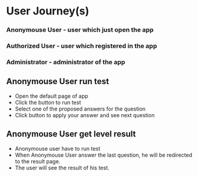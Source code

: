 # User Journey(s)
### Anonymouse User - user which just open the app
### Authorized User - user which registered in the app
### Administrator - administrator of the app

## Anonymouse User run test
* Open the default page of app 
* Click the button to run test
* Select one of the proposed answers for the question 
* Click button to apply your answer and see next question

## Anonymouse User get level result
* Anonymouse user have to run test
* When Anonymouse User answer the last question, he will be redirected to the result page.
* The user will see the result of his test.

